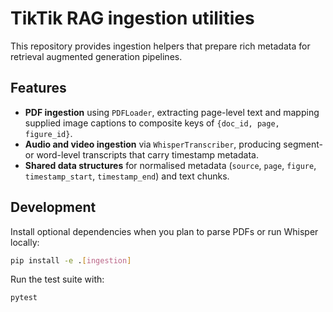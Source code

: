 # TikTik RAG ingestion utilities

This repository provides ingestion helpers that prepare rich metadata for retrieval augmented generation pipelines.

## Features

- **PDF ingestion** using `PDFLoader`, extracting page-level text and mapping supplied image captions to composite keys of `{doc_id, page, figure_id}`.
- **Audio and video ingestion** via `WhisperTranscriber`, producing segment- or word-level transcripts that carry timestamp metadata.
- **Shared data structures** for normalised metadata (`source`, `page`, `figure`, `timestamp_start`, `timestamp_end`) and text chunks.

## Development

Install optional dependencies when you plan to parse PDFs or run Whisper locally:

```bash
pip install -e .[ingestion]
```

Run the test suite with:

```bash
pytest
```
